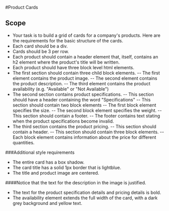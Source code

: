 #Product Cards

## Scope
- Your task is to build a grid of cards for a company's products. Here are the requirements for the basic structure of the cards.
- Each card should be a div.
- Cards should be 3 per row.
- Each product should contain a header element that, itself, contains an h2 element where the product's title will be written.
- Each product should have three block level html elements.
- The first section should contain three child block elements.
  -- The first element contains the product image.
  -- The second element contains the product description.
  -- The third element contains the product availability (e.g. "Available" or "Not Available")
- The second section contains product specifications.
  -- This section should have a header containing the word "Specifications"
  -- This section should contain two block elements
  -- The first block element specifies the size.
  -- The second block element specifies the weight.
  -- This section should contain a footer.
  -- The footer contains text stating when the product specifications become invalid.
- The third section contains the product pricing.
  -- This section should contain a header.
  -- This section should contain three block elements.
  -- Each block element contains information about the price for different quantities.

###Additional style requirements
- The entire card has a box shadow.
- The card title has a solid 1px border that is lightblue.
- The title and product image are centered.

####Notice that the text for the description in the image is justified.
- The text for the product specification details and pricing details is bold.
- The availability element extends the full width of the card, with a dark grey background and yellow text.
